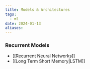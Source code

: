 ```yaml
---
title: Models & Architectures
tags:
  - ml
date: 2024-01-13
aliases:
---
```

### Recurrent Models
- [[Recurrent Neural Networks]]
- [[Long Term Short Memory|LSTM]]
